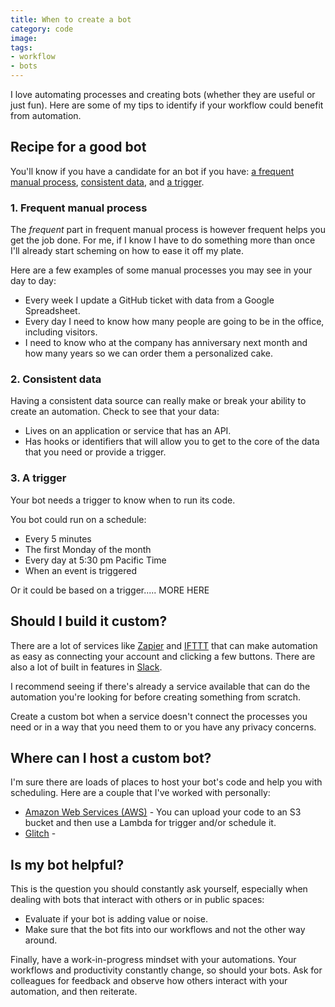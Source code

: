 ```yaml
---
title: When to create a bot
category: code
image:
tags:
- workflow
- bots
---
```


I love automating processes and creating bots (whether they are useful or just fun). Here are some of my tips to identify if your workflow could benefit from automation.

## Recipe for a good bot

You'll know if you have a candidate for an bot if you have: [a frequent manual process](#1-frequent-manual-process), [consistent data](#2-consistent-data), and [a trigger](#3-a-trigger).

### 1. Frequent manual process

The *frequent* part in frequent manual process is however frequent helps you get the job done. For me, if I know I have to do something more than once I'll already start scheming on how to ease it off my plate.

Here are a few examples of some manual processes you may see in your day to day:

* Every week I update a GitHub ticket with data from a Google Spreadsheet.
* Every day I need to know how many people are going to be in the office, including visitors.
* I need to know who at the company has anniversary next month and how many years so we can order them a personalized cake.

### 2. Consistent data

Having a consistent data source can really make or break your ability to create an automation. Check to see that your data:

- Lives on an application or service that has an API.
- Has hooks or identifiers that will allow you to get to the core of the data that you need or provide a trigger.

### 3. A trigger

Your bot needs a trigger to know when to run its code.

You bot could run on a schedule:

- Every 5 minutes
- The first Monday of the month
- Every day at 5:30 pm Pacific Time
- When an event is triggered

Or it could be based on a trigger..... MORE HERE

## Should I build it custom?

There are a lot of services like [Zapier](#) and [IFTTT](#) that can make automation as easy as connecting your account and clicking a few buttons. There are also a lot of built in features in [Slack](#).

I recommend seeing if there's already a service available that can do the automation you're looking for before creating something from scratch.

Create a custom bot when a service doesn't connect the processes you need or in a way that you need them to or you have any privacy concerns.

## Where can I host a custom bot?

I'm sure there are loads of places to host your bot's code and help you with scheduling. Here are a couple that I've worked with personally:

* [Amazon Web Services (AWS)](#) - You can upload your code to an S3 bucket and then use a Lambda for trigger and/or schedule it.
* [Glitch](#) -

## Is my bot helpful?

This is the question you should constantly ask yourself, especially when dealing with bots that interact with others or in public spaces:

- Evaluate if your bot is adding value or noise.
- Make sure that the bot fits into our workflows and not the other way around.

Finally, have a work-in-progress mindset with your automations. Your workflows and productivity constantly change, so should your bots. Ask for colleagues for feedback and observe how others interact with your automation, and then reiterate.
